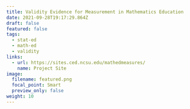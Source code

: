 ```yaml
---
title: Validity Evidence for Measurement in Mathematics Education
date: 2021-09-28T19:17:29.864Z
draft: false
featured: false
tags:
  - stat-ed
  - math-ed
  - validity
links:
  - url: https://sites.ced.ncsu.edu/mathedmeasures/
    name: Project Site
image:
  filename: featured.png
  focal_point: Smart
  preview_only: false
weight: 10
---
```

